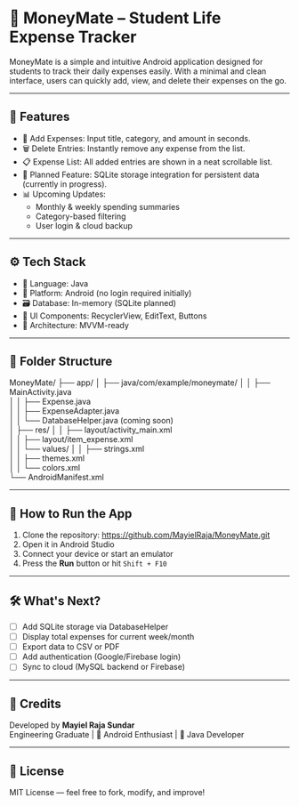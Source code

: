 # 💸 MoneyMate – Student Life Expense Tracker

MoneyMate is a simple and intuitive Android application designed for students to track their daily expenses easily. With a minimal and clean interface, users can quickly add, view, and delete their expenses on the go.

---

## 📱 Features

- 🚀 Add Expenses: Input title, category, and amount in seconds.
- 🗑️ Delete Entries: Instantly remove any expense from the list.
- 📋 Expense List: All added entries are shown in a neat scrollable list.
- 💾 Planned Feature: SQLite storage integration for persistent data (currently in progress).
- 📊 Upcoming Updates:
  - Monthly & weekly spending summaries
  - Category-based filtering
  - User login & cloud backup

---

## ⚙️ Tech Stack

- 🧠 Language: Java  
- 📱 Platform: Android (no login required initially)  
- 🗃️ Database: In-memory (SQLite planned)  
- 🧰 UI Components: RecyclerView, EditText, Buttons  
- 🎨 Architecture: MVVM-ready  

---

## 📂 Folder Structure

MoneyMate/
├── app/
│   ├── java/com/example/moneymate/
│   │   ├── MainActivity.java  
│   │   ├── Expense.java  
│   │   ├── ExpenseAdapter.java  
│   │   └── DatabaseHelper.java (coming soon)  
│   ├── res/
│   │   ├── layout/activity_main.xml  
│   │   ├── layout/item_expense.xml  
│   │   └── values/
│   │       ├── strings.xml  
│   │       ├── themes.xml  
│   │       └── colors.xml  
└── AndroidManifest.xml

---

## 🚀 How to Run the App

1. Clone the repository:
https://github.com/MayielRaja/MoneyMate.git
2. Open it in Android Studio  
3. Connect your device or start an emulator  
4. Press the **Run** button or hit `Shift + F10`

---

## 🛠️ What's Next?

- [ ] Add SQLite storage via DatabaseHelper  
- [ ] Display total expenses for current week/month  
- [ ] Export data to CSV or PDF  
- [ ] Add authentication (Google/Firebase login)  
- [ ] Sync to cloud (MySQL backend or Firebase)  

---

## 🙌 Credits

Developed by **Mayiel Raja Sundar**  
Engineering Graduate | 📱 Android Enthusiast | 🧠 Java Developer

---

## 📃 License

MIT License — feel free to fork, modify, and improve!

